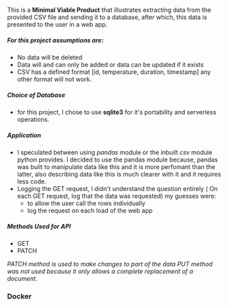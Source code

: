 This is a **Minimal Viable Product** that illustrates extracting data from the provided CSV file and sending it to a database, 
after which, this data is presented to the user in a web app.

##### For this project assumptions are:
- No data will be deleted 
- Data will and can only be added or data can be updated if it exists
- CSV has a defined format [id, temperature, duration, timestamp] any other format will not work.

##### Choice of Database
- for this project, I chose to use **sqlite3** for it's portability and serverless operations.

##### Application
- I speculated between using _pandas_ module or the inbuilt _csv_ module python provides. I decided to use the pandas module
because, pandas was built to manipulate data like this and it is more perfomant than the latter, also describing data like this is much clearer with it and it requires less code.
- Logging the GET request, I didn't understand the question entirely ( On each GET request, log that the data was requested)
    my guesses were:
    - to allow the user call the rows individually
    - log the request on each load of the web app
    
##### Methods Used for API
- GET 
- PATCH 

_PATCH method is used to make changes to part of the data_
_PUT method was not used because it only allows a complete replacement of a document._

### Docker

